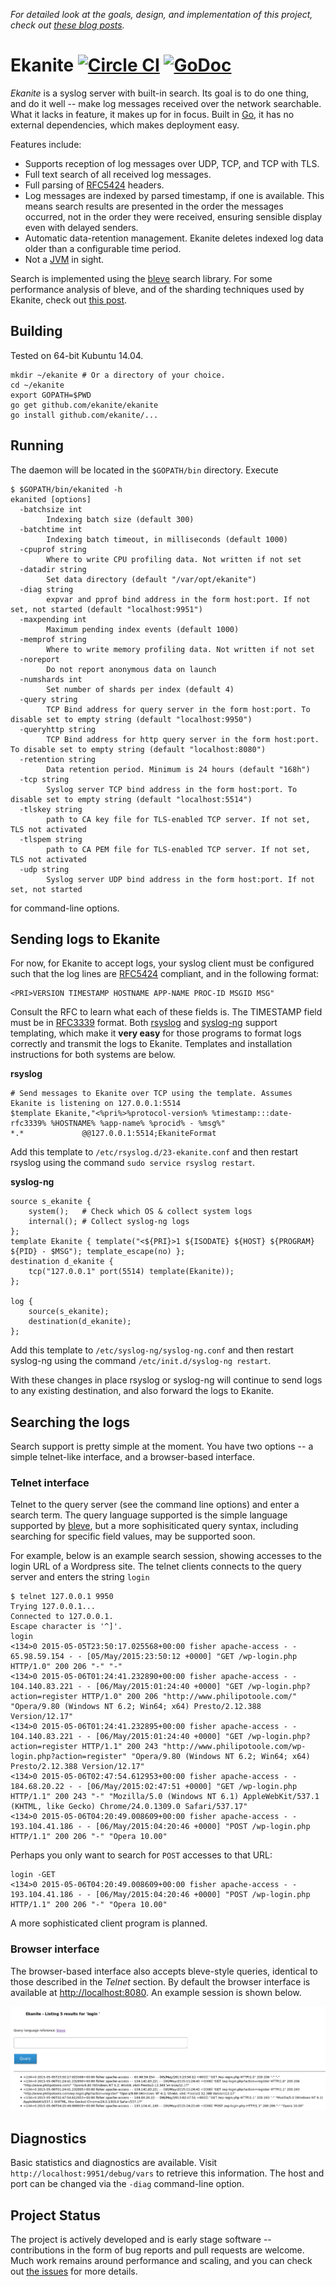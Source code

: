_For detailed look at the goals, design, and implementation of this project, check out [these blog posts](http://www.philipotoole.com/tag/ekanite/)._
# Ekanite [![Circle CI](https://circleci.com/gh/ekanite/ekanite/tree/master.svg?style=svg)](https://circleci.com/gh/ekanite/ekanite/tree/master) [![GoDoc](https://godoc.org/github.com/ekanite/ekanite?status.png)](https://godoc.org/github.com/ekanite/ekanite)
*Ekanite* is a syslog server with built-in search. Its goal is to do one thing, and do it well -- make log messages received over the network searchable. What it lacks in feature, it makes up for in focus. Built in [Go](http://www.golang.org), it has no external dependencies, which makes deployment easy.

Features include:

- Supports reception of log messages over UDP, TCP, and TCP with TLS.
- Full text search of all received log messages.
- Full parsing of [RFC5424](http://tools.ietf.org/html/rfc5424) headers.
- Log messages are indexed by parsed timestamp, if one is available. This means search results are presented in the order the messages occurred, not in the order they were received, ensuring sensible display even with delayed senders.
- Automatic data-retention management. Ekanite deletes indexed log data older than a configurable time period.
- Not a [JVM](https://java.com/en/download/) in sight.

Search is implemented using the [bleve](http://www.blevesearch.com/) search library. For some performance analysis of bleve, and of the sharding techniques used by Ekanite, check out [this post](http://www.philipotoole.com/increasing-bleve-performance-sharding/).

Building
------------
Tested on 64-bit Kubuntu 14.04.

    mkdir ~/ekanite # Or a directory of your choice.
    cd ~/ekanite
    export GOPATH=$PWD
    go get github.com/ekanite/ekanite
    go install github.com/ekanite/...

Running
------------
The daemon will be located in the ```$GOPATH/bin``` directory. Execute

```
$ $GOPATH/bin/ekanited -h
ekanited [options]
  -batchsize int
        Indexing batch size (default 300)
  -batchtime int
        Indexing batch timeout, in milliseconds (default 1000)
  -cpuprof string
        Where to write CPU profiling data. Not written if not set
  -datadir string
        Set data directory (default "/var/opt/ekanite")
  -diag string
        expvar and pprof bind address in the form host:port. If not set, not started (default "localhost:9951")
  -maxpending int
        Maximum pending index events (default 1000)
  -memprof string
        Where to write memory profiling data. Not written if not set
  -noreport
        Do not report anonymous data on launch
  -numshards int
        Set number of shards per index (default 4)
  -query string
        TCP Bind address for query server in the form host:port. To disable set to empty string (default "localhost:9950")
  -queryhttp string
        TCP Bind address for http query server in the form host:port. To disable set to empty string (default "localhost:8080")
  -retention string
        Data retention period. Minimum is 24 hours (default "168h")
  -tcp string
        Syslog server TCP bind address in the form host:port. To disable set to empty string (default "localhost:5514")
  -tlskey string
        path to CA key file for TLS-enabled TCP server. If not set, TLS not activated
  -tlspem string
        path to CA PEM file for TLS-enabled TCP server. If not set, TLS not activated
  -udp string
        Syslog server UDP bind address in the form host:port. If not set, not started
```

for command-line options.

Sending logs to Ekanite
------------
For now, for Ekanite to accept logs, your syslog client must be configured such that the log lines are [RFC5424](http://tools.ietf.org/html/rfc5424) compliant, and in the following format:

    <PRI>VERSION TIMESTAMP HOSTNAME APP-NAME PROC-ID MSGID MSG"

Consult the RFC to learn what each of these fields is. The TIMESTAMP field must be in [RFC3339](http://www.ietf.org/rfc/rfc3339.txt) format.  Both [rsyslog](http://www.rsyslog.com/) and [syslog-ng](http://www.balabit.com/network-security/syslog-ng) support templating, which make it **very easy** for those programs to format logs correctly and transmit the logs to Ekanite. Templates and installation instructions for both systems are below.

**rsyslog**

```
# Send messages to Ekanite over TCP using the template. Assumes Ekanite is listening on 127.0.0.1:5514
$template Ekanite,"<%pri%>%protocol-version% %timestamp:::date-rfc3339% %HOSTNAME% %app-name% %procid% - %msg%"
*.*             @@127.0.0.1:5514;EkaniteFormat
```
Add this template to `/etc/rsyslog.d/23-ekanite.conf` and then restart rsyslog using the command `sudo service rsyslog restart`.

**syslog-ng**

```
source s_ekanite {
	system();	# Check which OS & collect system logs
	internal();	# Collect syslog-ng logs
};
template Ekanite { template("<${PRI}>1 ${ISODATE} ${HOST} ${PROGRAM} ${PID} - $MSG"); template_escape(no) };
destination d_ekanite {
	tcp("127.0.0.1" port(5514) template(Ekanite));
};

log {
	source(s_ekanite);
	destination(d_ekanite);
};
```
Add this template to `/etc/syslog-ng/syslog-ng.conf` and then restart syslog-ng using the command `/etc/init.d/syslog-ng restart`.

With these changes in place rsyslog or syslog-ng will continue to send logs to any existing destination, and also forward the logs to Ekanite.

Searching the logs
------------
Search support is pretty simple at the moment. You have two options -- a simple telnet-like interface, and a browser-based interface.

### Telnet interface

Telnet to the query server (see the command line options) and enter a search term. The query language supported is the simple language supported by [bleve](http://godoc.org/github.com/blevesearch/bleve#NewQueryStringQuery), but a more sophisiticated query syntax, including searching for specific field values, may be supported soon.

For example, below is an example search session, showing accesses to the login URL of a Wordpress site. The telnet clients connects to the query server and enters the string `login`

```
$ telnet 127.0.0.1 9950
Trying 127.0.0.1...
Connected to 127.0.0.1.
Escape character is '^]'.
login
<134>0 2015-05-05T23:50:17.025568+00:00 fisher apache-access - - 65.98.59.154 - - [05/May/2015:23:50:12 +0000] "GET /wp-login.php HTTP/1.0" 200 206 "-" "-"
<134>0 2015-05-06T01:24:41.232890+00:00 fisher apache-access - - 104.140.83.221 - - [06/May/2015:01:24:40 +0000] "GET /wp-login.php?action=register HTTP/1.0" 200 206 "http://www.philipotoole.com/" "Opera/9.80 (Windows NT 6.2; Win64; x64) Presto/2.12.388 Version/12.17"
<134>0 2015-05-06T01:24:41.232895+00:00 fisher apache-access - - 104.140.83.221 - - [06/May/2015:01:24:40 +0000] "GET /wp-login.php?action=register HTTP/1.1" 200 243 "http://www.philipotoole.com/wp-login.php?action=register" "Opera/9.80 (Windows NT 6.2; Win64; x64) Presto/2.12.388 Version/12.17"
<134>0 2015-05-06T02:47:54.612953+00:00 fisher apache-access - - 184.68.20.22 - - [06/May/2015:02:47:51 +0000] "GET /wp-login.php HTTP/1.1" 200 243 "-" "Mozilla/5.0 (Windows NT 6.1) AppleWebKit/537.1 (KHTML, like Gecko) Chrome/24.0.1309.0 Safari/537.17"
<134>0 2015-05-06T04:20:49.008609+00:00 fisher apache-access - - 193.104.41.186 - - [06/May/2015:04:20:46 +0000] "POST /wp-login.php HTTP/1.1" 200 206 "-" "Opera 10.00"
```

Perhaps you only want to search for `POST` accesses to that URL:

```
login -GET
<134>0 2015-05-06T04:20:49.008609+00:00 fisher apache-access - - 193.104.41.186 - - [06/May/2015:04:20:46 +0000] "POST /wp-login.php HTTP/1.1" 200 206 "-" "Opera 10.00"
```

A more sophisticated client program is planned.

### Browser interface

The browser-based interface also accepts bleve-style queries, identical to those described in the _Telnet_ section. By default the browser interface is available at [http://localhost:8080](http://localhost:8080). An example session is shown below.

![Data Diagram](img/eq.png)

## Diagnostics
Basic statistics and diagnostics are available. Visit `http://localhost:9951/debug/vars` to retrieve this information. The host and port can be changed via the `-diag` command-line option.

## Project Status
The project is actively developed and is early stage software -- contributions in the form of bug reports and pull requests are welcome. Much work remains around performance and scaling, and you can check out [the issues](https://github.com/ekanite/ekanite/issues) for more details.

